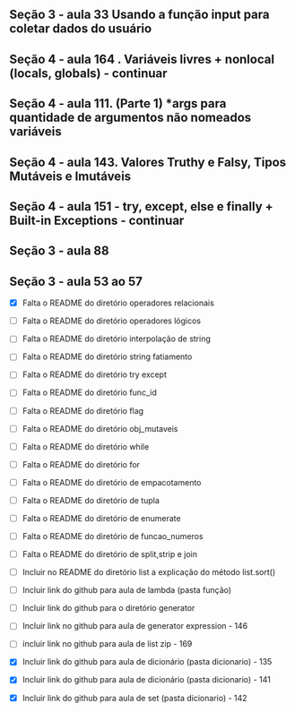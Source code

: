 ## Seção 3 - aula 33 Usando a função input para coletar dados do usuário
## Seção 4 - aula 164 . Variáveis livres + nonlocal (locals, globals) - continuar

## Seção 4 - aula 111. (Parte 1) *args para quantidade de argumentos não nomeados variáveis 
## Seção 4 - aula 143.  Valores Truthy e Falsy, Tipos Mutáveis e Imutáveis
## Seção 4 - aula 151 - try, except, else e finally + Built-in Exceptions - continuar
## Seção 3 - aula 88
## Seção 3 - aula 53 ao 57

- [x] Falta o README do diretório operadores relacionais
- [ ] Falta o README do diretório operadores lógicos
- [ ] Falta o README do diretório interpolação de string
- [ ] Falta o README do diretório string fatiamento
- [ ] Falta o README do diretório try except
- [ ] Falta o README do diretório func_id                       
- [ ] Falta o README do diretório flag
- [ ] Falta o README do diretório obj_mutaveis
- [ ] Falta o README do diretório while
- [ ] Falta o README do diretório for
- [ ] Falta o README do diretório de empacotamento
- [ ] Falta o README do diretório de tupla
- [ ] Falta o README do diretório de enumerate
- [ ] Falta o README do diretório de funcao_numeros
- [ ] Falta o README do diretório de split,strip e join
- [ ] Incluir no README do diretório list a explicação do método list.sort()
- [ ] Incluir link do github para aula de lambda (pasta função)
- [ ] Incluir link do github para o diretório generator
- [ ] Incluir link no github para aula de generator expression - 146
- [ ] incluir link no github para aula de list zip - 169
- [x] Incluir link do github para aula de dicionário (pasta dicionario) - 135
- [x] Incluir link do github para aula de dicionário (pasta dicionario) - 141
- [x] Incluir link do github para aula de set (pasta dicionario) - 142













